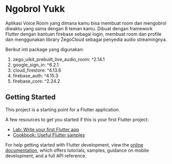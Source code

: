 # Ngobrol Yukk

Aplikasi Voice Room yang dimana kamu bisa membuat room dan mengobrol diwaktu yang sama dengan 8 teman kamu.
Dibuat dengan framework Flutter dengan bantuan firebase sebagai login, membuat room dan profile dan menggunakan library ZegoCloud sebagai penyedia audio streamingnya.

Berikut inti package yang digunakan:

1. zego_uikit_prebuilt_live_audio_room: ^2.14.1
2. google_sign_in: ^6.2.1
3. cloud_firestore: ^4.13.6
4. firebase_auth: ^4.15.3
5. firebase_core: ^2.24.2

## Getting Started

This project is a starting point for a Flutter application.

A few resources to get you started if this is your first Flutter project:

- [Lab: Write your first Flutter app](https://docs.flutter.dev/get-started/codelab)
- [Cookbook: Useful Flutter samples](https://docs.flutter.dev/cookbook)

For help getting started with Flutter development, view the
[online documentation](https://docs.flutter.dev/), which offers tutorials,
samples, guidance on mobile development, and a full API reference.
